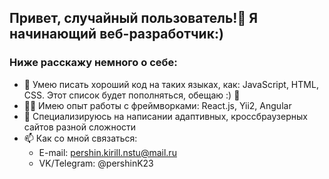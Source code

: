 ## Привет, случайный пользователь!👋 Я начинающий веб-разработчик:)

### Ниже расскажу немного о себе:


- 🚀 Умею писать хороший код на таких языках, как: JavaScript, HTML, CSS. Этот список будет пополняться, обещаю :) 🤣
- 👨‍🎓 Имею опыт работы с фреймворками: React.js, Yii2, Angular
- 💖 Специализируюсь на написании адаптивных, кроссбраузерных сайтов разной сложности
- 📫 Как со мной связаться:
    * E-mail: pershin.kirill.nstu@mail.ru
    * VK/Telegram: @pershinK23

